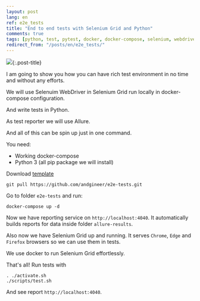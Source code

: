 ```yaml
---
layout: post
lang: en
ref: e2e_tests
title: "End to end tests with Selenium Grid and Python"
comments: true
tags: [python, test, pytest, docker, docker-compose, selenium, webdriver, allure]
redirect_from: "/posts/en/e2e_tests/"
---
```

![](/images/allure-report.png){:.post-title}

I am going to show you how you can have rich test environment in no time
and without any efforts.

We will use Selenuim WebDriver in Selenium Grid run locally in docker-compose configuration.

And write tests in Python.

As test reporter we will use Allure.

And all of this can be spin up just in one command.

You need:
* Working docker-compose
* Python 3 (all pip package we will install)

Download [template](https://github.com/andgineer/e2e-tests)

    git pull https://github.com/andgineer/e2e-tests.git
    
Go to folder `e2e-tests` and run:    

    docker-compose up -d
    
Now we have reporting service on `http://localhost:4040`. 
It automatically builds reports for data inside folder `allure-results`.

Also now we have Selenium Grid up and running.
It serves `Chrome`, `Edge` and `Firefox` browsers so we can use them 
in tests. 

We use docker to run Selenium Grid effortlessly.

That's all! Run tests with

    . ./activate.sh
    ./scripts/test.sh
    
And see report `http://localhost:4040`.
